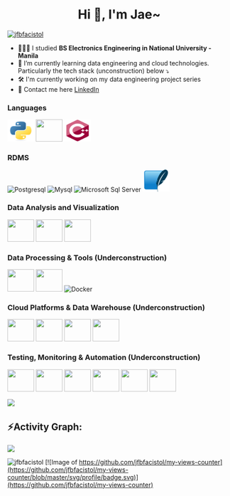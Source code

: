 <h1 align="center">Hi 👋, I'm Jae~</h1>


<p align="left"> <a href="https://github.com/ryo-ma/github-profile-trophy"><img src="https://github-profile-trophy.vercel.app/?username=jfbfacistol&theme=" alt="jfbfacistol" /></a> </p>

- 🧑🏼‍🎓 I studied **BS Electronics Engineering in National University - Manila**
- 🌱 I’m currently learning data engineering and cloud technologies. Particularly the tech stack (unconstruction) below ⤵
- 🛠️ I'm currently working on my data engineering project series
- 🔎 Contact me here [LinkedIn](https://www.linkedin.com/in/your-linkedin-profile)

</div><h3 align="left">Languages</h3>
<p align="left">
<img src="https://raw.githubusercontent.com/teamedwardforever/Readme-Generator/71f25dd8b98329b168142a6b782a107b75eab178/svg/Skills/Languages/python-original.svg" alt="Python" width="60" height="50" />
<img src="https://www.svgrepo.com/show/331760/sql-database-generic.svg" width="60" height="50"/>
<img src="https://raw.githubusercontent.com/teamedwardforever/Readme-Generator/71f25dd8b98329b168142a6b782a107b75eab178/svg/Skills/Languages/cplusplus-original.svg" alt="CPP" width="60" height="50"/>
<h3 aligh="left">RDMS</h3>
<p aligh="left">
<img src="https://icon.icepanel.io/Technology/svg/PostgresSQL.svg" alt="Postgresql" width="60" height="50"/>
<img src="https://icon.icepanel.io/Technology/svg/MySQL.svg" alt="Mysql" width="60" height="50""/>
<img src= "https://www.svgrepo.com/show/303229/microsoft-sql-server-logo.svg" alt="Microsoft Sql Server" width="60" height="50"/>
<img src="https://raw.githubusercontent.com/teamedwardforever/Readme-Generator/71f25dd8b98329b168142a6b782a107b75eab178/svg/Skills/Database/sqlite-icon.svg" alt="Sqlite" width="60" height="50"/>
<h3 aligh="left">Data Analysis and Visualization</h3>
<p aligh="left">
<img src="https://www.svgrepo.com/show/354428/tableau-icon.svg" width="60" height="50"/>
<img src="https://upload.wikimedia.org/wikipedia/commons/thumb/c/cf/New_Power_BI_Logo.svg/2048px-New_Power_BI_Logo.svg.png" width="60" height="50"/>
<img src="https://seeklogo.com/images/G/google-looker-logo-B27BD25E4E-seeklogo.com.png" width="60" height="50"/>
<h3 aligh="left">Data Processing & Tools (Underconstruction)</h3>
<p aligh="left">
<img src="https://cdn.icon-icons.com/icons2/2699/PNG/512/apache_spark_logo_icon_170560.png" width="60" height="50"/>
<img src="https://gdm-catalog-fmapi-prod.imgix.net/ProductLogo/d512cea8-6fde-4b68-93dd-e4649d60d02e.png" width="60" height="50"/>
<img src="https://wiki.hornbill.com/images/7/70/Docker_logo.png" alt="Docker" width="60" height="50"/>
<h3 aligh="left">Cloud Platforms & Data Warehouse (Underconstruction)</h3>
<p aligh="left">
<img src="https://upload.wikimedia.org/wikipedia/commons/thumb/7/73/Amazon-Redshift-Logo.svg/1200px-Amazon-Redshift-Logo.svg.png" width="60" height="50"/>
<img src="https://cdn.icon-icons.com/icons2/2699/PNG/512/snowflake_logo_icon_167979.png" width="60" height="50"/>
<img src="https://symbols.getvecta.com/stencil_28/27_data-factory.8004c08598.png" width="60" height="50"/>
<img src="https://www.svgrepo.com/show/330261/databricks.svg" width="60" height="50"/>
<h3 aligh="left">Testing, Monitoring & Automation (Underconstruction)</h3>
<p aligh="left">
<img src="https://avatars.githubusercontent.com/u/31670619?s=280&v=4" width="60" height="50"/>
<img src="https://icon.icepanel.io/Technology/svg/pytest.svg" width="60" height="50"/>
<img src="https://icon.icepanel.io/Technology/svg/Jenkins.svg" width="60" height="50"/>
<img src="https://avatars.githubusercontent.com/u/44036562?s=280&v=4" width="60" height="50"/>
<img src="https://www.svgrepo.com/show/448219/datadog.svg" width="60" height="50"/>
<img src="https://companieslogo.com/img/orig/INFA-c4767c1c.png?t=1636076858" width="60" height="50"/>
</p>

<img src="https://user-images.githubusercontent.com/73097560/115834477-dbab4500-a447-11eb-908a-139a6edaec5c.gif"><h2 align="left">⚡Activity Graph:</h2>
<img align="center" src="https://github-readme-activity-graph.vercel.app/graph?username=jfbfacistol&theme=default"/>

<p align="left"> 
  
<img src="https://komarev.com/ghpvc/?username=jfbfacistol&label=Profile%20Views&color=75b60e&style=flat" alt="jfbfacistol"/>    [![Image of https://github.com/jfbfacistol/my-views-counter](https://github.com/jfbfacistol/my-views-counter/blob/master/svg/profile/badge.svg)](https://github.com/jfbfacistol/my-views-counter)

</p>
